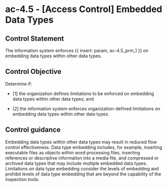 # ac-4.5 - \[Access Control\] Embedded Data Types

## Control Statement

The information system enforces {{ insert: param, ac-4.5_prm_1 }} on embedding data types within other data types.

## Control Objective

Determine if:

- \[1\] the organization defines limitations to be enforced on embedding data types within other data types; and

- \[2\] the information system enforces organization-defined limitations on embedding data types within other data types.

## Control guidance

Embedding data types within other data types may result in reduced flow control effectiveness. Data type embedding includes, for example, inserting executable files as objects within word processing files, inserting references or descriptive information into a media file, and compressed or archived data types that may include multiple embedded data types. Limitations on data type embedding consider the levels of embedding and prohibit levels of data type embedding that are beyond the capability of the inspection tools.
